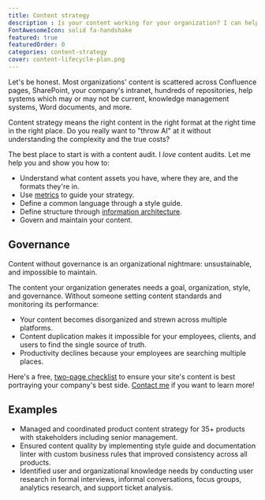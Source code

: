 ```yaml
---
title: Content strategy
description : Is your content working for your organization? I can help you find out, and improve your entire content experience.
FontAwesomeIcon: solid fa-handshake
featured: true
featuredOrder: 0
categories: content-strategy
cover: content-lifecycle-plan.png
---
```


Let's be honest. Most organizations' content is scattered across Confluence pages, SharePoint, your company's intranet, hundreds of repositories, help systems which may or may not be current, knowledge management systems, Word documents, and more.

Content strategy means the right content in the right format at the right time in the right place. Do you really want to "throw AI" at it without understanding the complexity and the true costs?


The best place to start is with a content audit. I *love* content audits. Let me help you and show you how to:

- Understand what content assets you have, where they are, and the formats they're in.
- Use [metrics](/skills/metrics/) to guide your strategy.
- Define a common language through a style guide.
- Define structure through [information architecture](/skills/information-architecture/).
- Govern and maintain your content.

## Governance

Content without governance is an organizational nightmare: unsustainable, and impossible to maintain.

The content your organization generates needs a goal, organization, style, and governance. Without someone setting content standards and monitoring its performance:

- Your content becomes disorganized and strewn across multiple platforms.
- Content duplication makes it impossible for your employees, clients, and users to find the single source of truth.
- Productivity declines because your employees are searching multiple places.

Here's a free, [two-page checklist](/assets/pdfs/website-review-checklist.pdf) to ensure your site's content is best portraying your company's best side. [Contact me](/contact/) if you want to learn more!

## Examples

- Managed and coordinated product content strategy for 35+ products with stakeholders including senior management.
- Ensured content quality by implementing style guide and documentation linter with custom business rules that improved consistency across all products.
- Identified user and organizational knowledge needs by conducting user research in formal interviews, informal conversations, focus groups, analytics research, and support ticket analysis.

